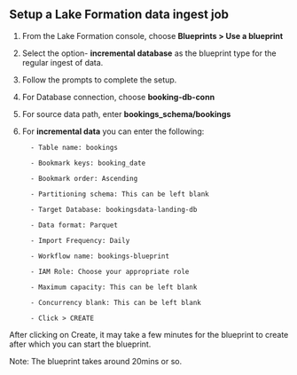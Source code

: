 ## Setup a Lake Formation data ingest job
1. From the Lake Formation console, choose **Blueprints > Use a blueprint**

2. Select the option- **incremental database** as the blueprint type for the regular ingest of data.

3. Follow the prompts to complete the setup.

4. For Database connection, choose **booking-db-conn**

5. For source data path, enter **bookings_schema/bookings**

6. For **incremental data** you can enter the following:

         - Table name: bookings
         
         - Bookmark keys: booking_date
         
         - Bookmark order: Ascending
         
         - Partitioning schema: This can be left blank
         
         - Target Database: bookingsdata-landing-db
         
         - Data format: Parquet
         
         - Import Frequency: Daily
         
         - Workflow name: bookings-blueprint
         
         - IAM Role: Choose your appropriate role
         
         - Maximum capacity: This can be left blank
         
         - Concurrency blank: This can be left blank
         
         - Click > CREATE

After clicking on Create, it may take a few minutes for the blueprint to create after which you can start the blueprint.

Note: The blueprint takes around 20mins or so. 
